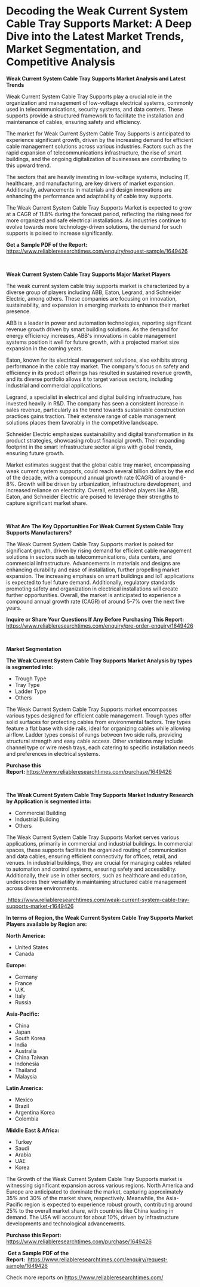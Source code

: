 <p><h1>Decoding the Weak Current System Cable Tray Supports Market: A Deep Dive into the Latest Market Trends, Market Segmentation, and Competitive Analysis</h1></p><p><strong>Weak Current System Cable Tray Supports Market Analysis and Latest Trends</strong></p>
<p><p>Weak Current System Cable Tray Supports play a crucial role in the organization and management of low-voltage electrical systems, commonly used in telecommunications, security systems, and data centers. These supports provide a structured framework to facilitate the installation and maintenance of cables, ensuring safety and efficiency.</p><p>The market for Weak Current System Cable Tray Supports is anticipated to experience significant growth, driven by the increasing demand for efficient cable management solutions across various industries. Factors such as the rapid expansion of telecommunications infrastructure, the rise of smart buildings, and the ongoing digitalization of businesses are contributing to this upward trend. </p><p>The sectors that are heavily investing in low-voltage systems, including IT, healthcare, and manufacturing, are key drivers of market expansion. Additionally, advancements in materials and design innovations are enhancing the performance and adaptability of cable tray supports.</p><p>The Weak Current System Cable Tray Supports Market is expected to grow at a CAGR of 11.8% during the forecast period, reflecting the rising need for more organized and safe electrical installations. As industries continue to evolve towards more technology-driven solutions, the demand for such supports is poised to increase significantly.</p></p>
<p><strong>Get a Sample PDF of the Report:&nbsp;</strong> <a href="https://www.reliableresearchtimes.com/enquiry/request-sample/1649426?utm_campaign=3585&utm_medium=2&utm_source=Github&utm_content=ia&utm_term=26032025&utm_id=weak-current-system-cable-tray-supports">https://www.reliableresearchtimes.com/enquiry/request-sample/1649426</a></p>
<p>&nbsp;</p>
<p><strong>Weak Current System Cable Tray Supports Major Market Players</strong></p>
<p><p>The weak current system cable tray supports market is characterized by a diverse group of players including ABB, Eaton, Legrand, and Schneider Electric, among others. These companies are focusing on innovation, sustainability, and expansion in emerging markets to enhance their market presence.</p><p>ABB is a leader in power and automation technologies, reporting significant revenue growth driven by smart building solutions. As the demand for energy efficiency increases, ABB's innovations in cable management systems position it well for future growth, with a projected market size expansion in the coming years.</p><p>Eaton, known for its electrical management solutions, also exhibits strong performance in the cable tray market. The company's focus on safety and efficiency in its product offerings has resulted in sustained revenue growth, and its diverse portfolio allows it to target various sectors, including industrial and commercial applications.</p><p>Legrand, a specialist in electrical and digital building infrastructure, has invested heavily in R&D. The company has seen a consistent increase in sales revenue, particularly as the trend towards sustainable construction practices gains traction. Their extensive range of cable management solutions places them favorably in the competitive landscape.</p><p>Schneider Electric emphasizes sustainability and digital transformation in its product strategies, showcasing robust financial growth. Their expanding footprint in the smart infrastructure sector aligns with global trends, ensuring future growth.</p><p>Market estimates suggest that the global cable tray market, encompassing weak current system supports, could reach several billion dollars by the end of the decade, with a compound annual growth rate (CAGR) of around 6-8%. Growth will be driven by urbanization, infrastructure development, and increased reliance on electricity. Overall, established players like ABB, Eaton, and Schneider Electric are poised to leverage their strengths to capture significant market share.</p></p>
<p>&nbsp;</p>
<p><strong>What Are The Key Opportunities For Weak Current System Cable Tray Supports Manufacturers?</strong></p>
<p><p>The Weak Current System Cable Tray Supports market is poised for significant growth, driven by rising demand for efficient cable management solutions in sectors such as telecommunications, data centers, and commercial infrastructure. Advancements in materials and designs are enhancing durability and ease of installation, further propelling market expansion. The increasing emphasis on smart buildings and IoT applications is expected to fuel future demand. Additionally, regulatory standards promoting safety and organization in electrical installations will create further opportunities. Overall, the market is anticipated to experience a compound annual growth rate (CAGR) of around 5-7% over the next five years.</p></p>
<p><strong>Inquire or Share Your Questions If Any Before Purchasing This Report:</strong> <a href="https://www.reliableresearchtimes.com/enquiry/pre-order-enquiry/1649426?utm_campaign=3585&utm_medium=2&utm_source=Github&utm_content=ia&utm_term=26032025&utm_id=weak-current-system-cable-tray-supports">https://www.reliableresearchtimes.com/enquiry/pre-order-enquiry/1649426</a></p>
<p>&nbsp;</p>
<p><strong>Market Segmentation</strong></p>
<p><strong>The Weak Current System Cable Tray Supports Market Analysis by types is segmented into:</strong></p>
<p><ul><li>Trough Type</li><li>Tray Type</li><li>Ladder Type</li><li>Others</li></ul></p>
<p><p>The Weak Current System Cable Tray Supports market encompasses various types designed for efficient cable management. Trough types offer solid surfaces for protecting cables from environmental factors. Tray types feature a flat base with side rails, ideal for organizing cables while allowing airflow. Ladder types consist of rungs between two side rails, providing structural strength and easy cable access. Other variations may include channel type or wire mesh trays, each catering to specific installation needs and preferences in electrical systems.</p></p>
<p><strong>Purchase this Report:&nbsp;</strong><a href="https://www.reliableresearchtimes.com/purchase/1649426?utm_campaign=3585&utm_medium=2&utm_source=Github&utm_content=ia&utm_term=26032025&utm_id=weak-current-system-cable-tray-supports">https://www.reliableresearchtimes.com/purchase/1649426</a></p>
<p>&nbsp;</p>
<p><strong>The Weak Current System Cable Tray Supports Market Industry Research by Application is segmented into:</strong></p>
<p><ul><li>Commercial Building</li><li>Industrial Building</li><li>Others</li></ul></p>
<p><p>The Weak Current System Cable Tray Supports Market serves various applications, primarily in commercial and industrial buildings. In commercial spaces, these supports facilitate the organized routing of communication and data cables, ensuring efficient connectivity for offices, retail, and venues. In industrial buildings, they are crucial for managing cables related to automation and control systems, ensuring safety and accessibility. Additionally, their use in other sectors, such as healthcare and education, underscores their versatility in maintaining structured cable management across diverse environments.</p></p>
<p><a href="https://www.reliableresearchtimes.com/weak-current-system-cable-tray-supports-market-r1649426?utm_campaign=3585&utm_medium=2&utm_source=Github&utm_content=ia&utm_term=26032025&utm_id=weak-current-system-cable-tray-supports">&nbsp;https://www.reliableresearchtimes.com/weak-current-system-cable-tray-supports-market-r1649426</a></p>
<p><strong>In terms of Region, the Weak Current System Cable Tray Supports Market Players available by Region are:</strong></p>
<p>
    <p> <strong> North America: </strong>
        <ul>
            <li>United States</li>
            <li>Canada</li>
        </ul>
        </p> 
    <p> <strong> Europe: </strong>
        <ul>
            <li>Germany</li>
            <li>France</li>
            <li>U.K.</li>
            <li>Italy</li>
            <li>Russia</li>
        </ul>
        </p> 
    <p> <strong> Asia-Pacific: </strong>
        <ul>
            <li>China</li>
            <li>Japan</li>
            <li>South Korea</li>
            <li>India</li>
            <li>Australia</li>
            <li>China Taiwan</li>
            <li>Indonesia</li>
            <li>Thailand</li>
            <li>Malaysia</li>
        </ul>
        </p> 
    <p> <strong> Latin America: </strong>
        <ul>
            <li>Mexico</li>
            <li>Brazil</li>
            <li>Argentina Korea</li>
            <li>Colombia</li>
        </ul>
        </p> 
    <p> <strong> Middle East & Africa: </strong>
        <ul>
            <li>Turkey</li>
            <li>Saudi</li>
            <li>Arabia</li>
            <li>UAE</li>
            <li>Korea</li>
        </ul>
    </p>
    </p>
<p><p>The Growth of the Weak Current System Cable Tray Supports market is witnessing significant expansion across various regions. North America and Europe are anticipated to dominate the market, capturing approximately 35% and 30% of the market share, respectively. Meanwhile, the Asia-Pacific region is expected to experience robust growth, contributing around 25% to the overall market share, with countries like China leading in demand. The USA will account for about 10%, driven by infrastructure developments and technological advancements.</p></p>
<p><strong>Purchase this Report: </strong><a href="https://www.reliableresearchtimes.com/purchase/1649426?utm_campaign=3585&utm_medium=2&utm_source=Github&utm_content=ia&utm_term=26032025&utm_id=weak-current-system-cable-tray-supports">https://www.reliableresearchtimes.com/purchase/1649426</a></p>
<p>&nbsp;<strong>Get a Sample PDF of the Report:&nbsp;&nbsp;</strong><a href="https://www.reliableresearchtimes.com/enquiry/request-sample/1649426?utm_campaign=3585&utm_medium=2&utm_source=Github&utm_content=ia&utm_term=26032025&utm_id=weak-current-system-cable-tray-supports">https://www.reliableresearchtimes.com/enquiry/request-sample/1649426</a></p>
<p><strong></strong></p>
<p>Check more reports on <a href="https://www.reliableresearchtimes.com/?utm_campaign=3585&utm_medium=2&utm_source=Github&utm_content=ia&utm_term=26032025&utm_id=weak-current-system-cable-tray-supports">https://www.reliableresearchtimes.com/</a></p>
